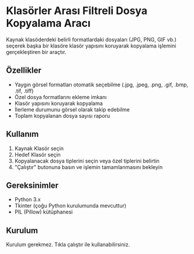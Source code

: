 # Klasörler Arası Filtreli Dosya Kopyalama Aracı

Kaynak klasöderdeki belirli formatlardaki dosyaları (JPG, PNG, GIF vb.) seçerek başka bir klasöre klasör yapısını koruyarak kopyalama işlemini gerçekleştiren bir araçtır.

## Özellikler

- Yaygın görsel formatları otomatik seçebilme (.jpg, .jpeg, .png, .gif, .bmp, .tif, .tiff)
- Özel dosya formatlarını ekleme imkanı
- Klasör yapısını koruyarak kopyalama
- İlerleme durumunu görsel olarak takip edebilme
- Toplam kopyalanan dosya sayısı raporu

## Kullanım

1. Kaynak Klasör seçin
2. Hedef Klasör seçin
3. Kopyalanacak dosya tiplerini seçin veya özel tiplerini belirtin
4. "Çalıştır" butonuna basın ve işlemin tamamlanmasını bekleyin

## Gereksinimler

- Python 3.x
- Tkinter (çoğu Python kurulumunda mevcuttur)
- PIL (Pillow) kütüphanesi

## Kurulum

Kurulum gerekmez. Tıkla çalıştır ile kullanabilirsiniz.